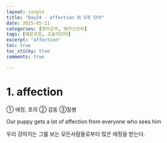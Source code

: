 ```yaml
---
layout: single
title: "Day24 - affection 외 5개 단어"
date: 2025-05-21
categories: [영어공부, 해커스단어]
tags: [예문포함, 오늘의단어]
excerpt: "affection"
toc: true
toc_sticky: true
comments: true

---
```


# 1. affection
① 애정, 호의 ② 감동 ③질병

Our puppy gets a lot of affection from everyone who sees him

우리 강아지는 그를 보는 모든사람들로부터 많은 애정을 받는다.